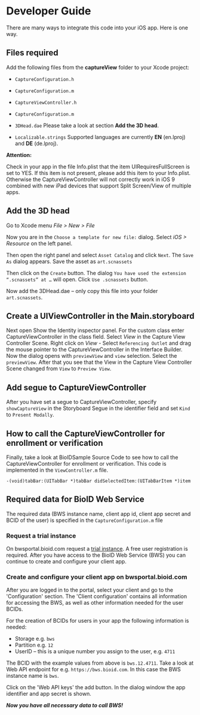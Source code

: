 # Developer Guide

There are many ways to integrate this code into your iOS app. Here is one way. 

## Files required
Add the following files from the **captureView** folder to your Xcode project:

- `CaptureConfiguration.h`
- `CaptureConfiguration.m`
- `CaptureViewController.h`
- `CaptureConfiguration.m`

- `3DHead.dae`
Please take a look at section **Add the 3D head**.

- `Localizable.strings`
Supported languages are currently **EN** (en.lproj) and **DE** (de.lproj).


**Attention:**

Check in your app in the file Info.plist that the item UIRequiresFullScreen is set to YES.
If this item is not present, please add this item to your Info.plist. Otherwise the CaptureViewController will not
correctly work in iOS 9 combined with new iPad devices that support Split Screen/View of multiple apps.


## Add the 3D head
Go to Xcode menu *File > New > File*

Now you are in the `Choose a template for new file:` dialog. 
Select *iOS > Resource* on the left panel.

Then open the right panel and select `Asset Catalog` and click `Next`. 
The `Save As` dialog appears. Save the asset as `art.scnassets`

Then click on the `Create` button. The dialog `You have used the extension “.scnassets” at …` will open.
Click `Use .scnassets` button.

Now add the 3DHead.dae – only copy this file into your folder `art.scnassets`.


## Create a UIViewController in the Main.storyboard
Next open Show the Identity inspector panel. For the custom class enter CaptureViewController in the class field.
Select *View* in the Capture View Controller Scene.
Right click on *View* - Select `Referencing Outlet` and drag the mouse pointer to the CaptureViewController in the Interface Builder. Now the dialog opens with `previewView` and `view` selection. Select the `previewView`.
After that you see that the View in the Capture View Controller Scene changed from `View` to `Preview View`.


## Add segue to CaptureViewController
After you have set a segue to CaptureViewController, specify `showCaptureView`
in the Storyboard Segue in the identifier field and set `Kind` to `Present Modally`.


## How to call the CaptureViewController for enrollment or verification
Finally, take a look at BioIDSample Source Code to see how to call the CaptureViewController for enrollment or verification. This code is implemented in the `ViewController.m` file.
```
-(void)tabBar:(UITabBar *)tabBar didSelectedItem:(UITabBarItem *)item
```

## Required data for BioID Web Service
The required data (BWS instance name, client app id, client app secret and BCID of the user) is specified in the `CaptureConfiguration.m` file


### Request a trial instance 
On bwsportal.bioid.com request a [trial instance](https://bwsportal.bioid.com/register).
A free user registration is required. After you have access to the BioID Web Service (BWS) you can continue to create and configure your client app.


### Create and configure your client app on bwsportal.bioid.com
After you are logged in to the portal, select your client and go to the 'Configuration' section. 
The 'Client configuration' contains all information for accessing the BWS, as well as other information needed for the user BCIDs.

For the creation of BCIDs for users in your app the following information is needed:

- Storage e.g. `bws`
- Partition e.g. `12`
- UserID – this is a unique number you assign to the user, e.g. `4711`


The BCID with the example values from above is `bws.12.4711`.
Take a look at Web API endpoint for e.g. `https://bws.bioid.com`. In this case the BWS instance name is `bws`.

Click on the 'Web API keys' the add button. In the dialog window the app identifier and app secret is shown.

***Now you have all necessary data to call BWS!***

